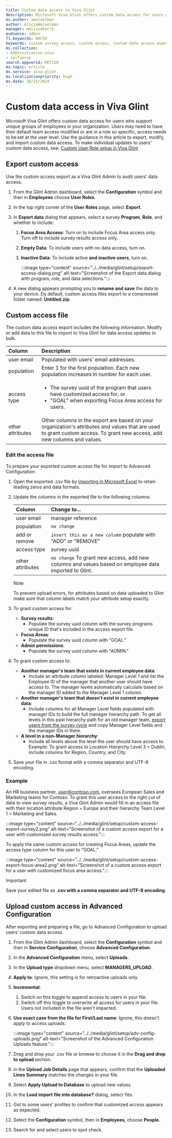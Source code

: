 ```yaml
---
title: Custom data access in Viva Glint
description: Microsoft Viva Glint offers custom data access for users who support unique groups of employees in your organization.
ms.author: aweixelman
author: AliciaWeixelman
manager: melissabarry
audience: admin
f1.keywords: NOCSH
keywords: custom survey access, custom access, custom data access export, user access, data access export
ms.collection:  
- m365initiative-viva
- selfserve 
search.appverid: MET150 
ms.topic: article
ms.service: viva-glint
ms.localizationpriority: high
ms.date: 10/15/2024
---
```


# Custom data access in Viva Glint

Microsoft Viva Glint offers custom data access for users who support unique groups of employees in your organization. Users may need to have their default team access modified or are in a role so specific, access needs to be set at the user level. Use the guidance in this article to export, modify, and import custom data access. To make individual updates to users' custom data access, see: [Custom User Role setup in Viva Glint](custom-user-role.md)

## Export custom access

Use the custom access export as a Viva Glint Admin to audit users' data access.

1. From the Glint Admin dashboard, select the **Configuration** symbol and then in **Employees** choose **User Roles**.
2. In the top right corner of the **User Roles** page, select **Export**.
3. In **Export data** dialog that appears, select a survey **Program**, **Role**, and whether to include:
   1. **Focus Area Access**: Turn on to include Focus Area access only. Turn off to include survey results access only.
   2. **Empty Data**: To include users with no data access, turn on.
   3. **Inactive Data**: To include active **and inactive users**, turn on.
  
      :::image type="content" source="../../media/glint/setup/export-access-dialog.png" alt-text="Screenshot of the Export data dialog with program, role, and data selections.":::  
      
4. A new dialog appears prompting you to **rename and save** the data to your device. Dy default, custom access files export to a compressed folder named: **Untitled.zip**.

## Custom access file

The custom data access export includes the following information. Modify or add data to this file to import to Viva Glint for data access updates in bulk.

|Column  |Description   |
|:----------|:-----------|
|user email     | Populated with users' email addresses.       |
|population     | Enter 1 for the first population. Each new population increases in number for each user. |
|access type   | <ul><li>The survey uuid of the program that users have customized access for, or</li> <li>"GOAL" when exporting Focus Area access for users.</li> </ul>      |
|other attributes    | Other columns in the export are based on your organization's attributes and values that are used to grant custom access. To grant new access, add new columns and values. |

### Edit the access file

To prepare your exported custom access file for import to Advanced Configuration:

1. Open the exported .csv file by [importing in Microsoft Excel](https://support.microsoft.com/office/import-data-from-a-csv-html-or-text-file-b62efe49-4d5b-4429-b788-e1211b5e90f6) to retain leading zeros and data formats.
2. Update the columns in the exported file to the following columns:

   |Column  |Change to...   |
   |:----------|:-----------|
   |user email     | manager reference   |
   |population     | `no change` |
   |add or remove     | `insert this as a new column` populate with "ADD" or "REMOVE" |
   |access type   | survey uuid |
   |other attributes    | `no change` To grant new access, add new columns and values based on employee data imported to Glint. |

   > [!NOTE]
   > To prevent upload errors, for attributes based on data uploaded to Glint make sure that column labels match your attribute setup exactly.
 
3. To grant custom access for:
   - **Survey results**:
      - Populate the survey uuid column with the survey programs unique ID that's included in the access export file.
   - **Focus Areas**:
      - Populate the survey uuid column with "GOAL."
   - **Admin permissions**:
      - Populate the survey uuid column with "ADMIN."
4. To grant custom access to: 
   - **Another manager's team that exists in current employee data**:
      - Include an attribute column labeled: Manager Level 1 and list the Employee ID of the manager that another user should have access to. The manager levels automatically calculate based on the manager ID added to the Manager Level 1 column.
   - **Another manager's team that doesn't exist in current employee data**:
      - Include columns for all Manager Level fields populated with manager IDs to build the full manager hierarchy path. To get all levels in this past hierarchy path for an old manager team, [export users from the survey cycle](/viva/glint/setup/glint-data-apps#export_users_from_survey_cycle) and copy Manager Level fields and the manager IDs in them.
   - **A level in a non-Manager hierarchy**:
      - Include all levels above the level the user should have access to. Example: To grant access to Location Hierarchy Level 3 = Dublin, include columns for Region, Country, and City.
5. Save your file in .csv format with a comma separator and UTF-8 encoding.

### Example

An HR business partner, user@contoso.com, oversees European Sales and Marketing teams for Contoso. To grant this user access to the right cut of data to view survey results, a Viva Glint Admin would fill in an access file with their location attribute Region = Europe and their hierarchy Team Level 1 = Marketing and Sales.

:::image type="content" source="../../media/glint/setup/custom-access-export-survey2.png" alt-text="Screenshot of a custom access export for a user with customized survey results access.":::

To apply the same custom access for creating Focus Areas, update the access type column for this user to "GOAL."

:::image type="content" source="../../media/glint/setup/custom-access-export-focus-area2.png" alt-text="Screenshot of a custom access export for a user with customized focus area access.":::

> [!IMPORTANT]
> Save your edited file as **.csv with a comma separator and UTF-8 encoding**.

## Upload custom access in Advanced Configuration

After exporting and preparing a file, go to Advanced Configuration to upload users’ custom data access.

1. From the Glint Admin dashboard, select the **Configuration** symbol and then in **Service Configuration**, choose **Advanced Configuration**.
2. In the **Advanced Configuration** menu, select **Uploads**.
3. In the **Upload type** dropdown menu, select **MANAGERS_UPLOAD**.
4. **Apply to**: Ignore, this setting is for retroactive uploads only.
5. **Incremental**:
   1. Switch on this toggle to append access to users in your file.
   2. Switch off this toggle to overwrite all access for users in your file. Users not included in the file aren't impacted.
6. **Use exact case from the file for First/Last name**: Ignore, this doesn’t apply to access uploads.

   :::image type="content" source="../../media/glint/setup/adv-config-uploads.png" alt-text="Screenshot of the Advanced Configuration Uploads feature.":::

7. Drag and drop your .csv file or browse to choose it in the **Drag and drop to upload** section.
8. in the **Upload Job Details** page that appears, confirm that the **Uploaded Lines Summary** matches the changes in your file.
9. Select **Apply Upload to Database** to upload new values.
10. In the **Load import file into database?** dialog, select Yes.
11. Got to some users' profiles to confirm that customized access appears as expected.
   1. Select the **Configuration** symbol, then in **Employees**, choose **People**.
   2. Search for and select users to spot check.
